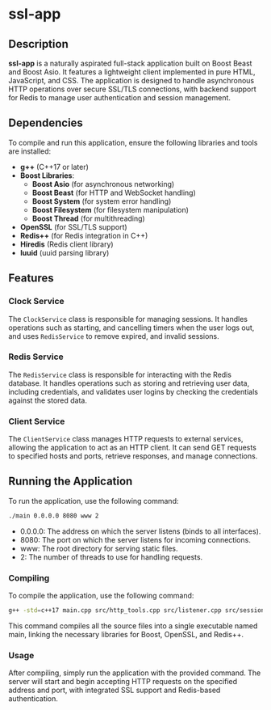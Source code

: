 # ssl-app

## Description

**ssl-app** is a naturally aspirated full-stack application built on Boost Beast and Boost Asio. It features a lightweight client implemented in pure HTML, JavaScript, and CSS. The application is designed to handle asynchronous HTTP operations over secure SSL/TLS connections, with backend support for Redis to manage user authentication and session management.

## Dependencies

To compile and run this application, ensure the following libraries and tools are installed:

- **g++** (C++17 or later)
- **Boost Libraries**:
  - **Boost Asio** (for asynchronous networking)
  - **Boost Beast** (for HTTP and WebSocket handling)
  - **Boost System** (for system error handling)
  - **Boost Filesystem** (for filesystem manipulation)
  - **Boost Thread** (for multithreading)
- **OpenSSL** (for SSL/TLS support)
- **Redis++** (for Redis integration in C++)
- **Hiredis** (Redis client library)
- **luuid** (uuid parsing library)
## Features

### Clock Service
The `ClockService` class is responsible for managing sessions. It handles operations such as starting, and cancelling timers when the user logs out, and uses `RedisService` to remove expired, and invalid sessions.

### Redis Service
The `RedisService` class is responsible for interacting with the Redis database. It handles operations such as storing and retrieving user data, including credentials, and validates user logins by checking the credentials against the stored data.

### Client Service
The `ClientService` class manages HTTP requests to external services, allowing the application to act as an HTTP client. It can send GET requests to specified hosts and ports, retrieve responses, and manage connections.

## Running the Application

To run the application, use the following command:

```bash
./main 0.0.0.0 8080 www 2
```

- 0.0.0.0: The address on which the server listens (binds to all interfaces).
- 8080: The port on which the server listens for incoming connections.
- www: The root directory for serving static files.
- 2: The number of threads to use for handling requests.

### Compiling

To compile the application, use the following command:

```bash
g++ -std=c++17 main.cpp src/http_tools.cpp src/listener.cpp src/session.cpp src/application.cpp src/services.cpp -o main -lboost_system -lboost_filesystem -lboost_thread -lssl -lcrypto -lpthread -lhiredis -lredis++ -luuid
```

This command compiles all the source files into a single executable named main, linking the necessary libraries for Boost, OpenSSL, and Redis++.

### Usage

After compiling, simply run the application with the provided command. The server will start and begin accepting HTTP requests on the specified address and port, with integrated SSL support and Redis-based authentication.
